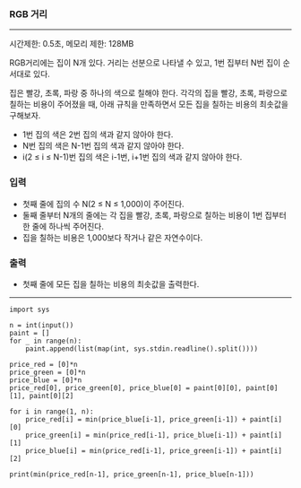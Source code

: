 ### RGB 거리

---
시간제한: 0.5초, 메모리 제한: 128MB

RGB거리에는 집이 N개 있다. 거리는 선분으로 나타낼 수 있고, 1번 집부터 N번 집이 순서대로 있다.

집은 빨강, 초록, 파랑 중 하나의 색으로 칠해야 한다. 각각의 집을 빨강, 초록, 파랑으로 칠하는 비용이 주어졌을 때, 아래 규칙을 만족하면서 모든 집을 칠하는 비용의 최솟값을 구해보자.

- 1번 집의 색은 2번 집의 색과 같지 않아야 한다.
- N번 집의 색은 N-1번 집의 색과 같지 않아야 한다.
- i(2 ≤ i ≤ N-1)번 집의 색은 i-1번, i+1번 집의 색과 같지 않아야 한다.

### 입력

- 첫째 줄에 집의 수 N(2 ≤ N ≤ 1,000)이 주어진다.
- 둘째 줄부터 N개의 줄에는 각 집을 빨강, 초록, 파랑으로 칠하는 비용이 1번 집부터 한 줄에 하나씩 주어진다.
- 집을 칠하는 비용은 1,000보다 작거나 같은 자연수이다.

### 출력
- 첫째 줄에 모든 집을 칠하는 비용의 최솟값을 출력한다.

---

~~~
import sys

n = int(input())
paint = []
for _ in range(n):
    paint.append(list(map(int, sys.stdin.readline().split())))

price_red = [0]*n
price_green = [0]*n
price_blue = [0]*n
price_red[0], price_green[0], price_blue[0] = paint[0][0], paint[0][1], paint[0][2]

for i in range(1, n):
    price_red[i] = min(price_blue[i-1], price_green[i-1]) + paint[i][0]
    price_green[i] = min(price_red[i-1], price_blue[i-1]) + paint[i][1]
    price_blue[i] = min(price_red[i-1], price_green[i-1]) + paint[i][2]

print(min(price_red[n-1], price_green[n-1], price_blue[n-1]))

~~~
